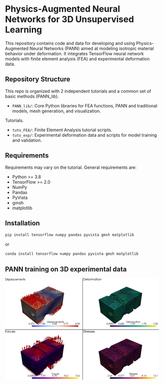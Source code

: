 # Physics-Augmented Neural Networks for 3D Unsupervised Learning

This repository contains code and data for developing and using Physics-Augmented Neural Networks (PANN) aimed at modeling isotropic material behavior under deformation. It integrates TensorFlow neural network models with finite element analysis (FEA) and experimental deformation data.

## Repository Structure
This repo is organized with 2 independent tutorials and a common set of basic methods (PANN_lib).
- `PANN_lib/`: Core Python libraries for FEA functions, PANN and traditional models, mesh generation, and visualization.

Tutorials.
- `tuto_FEA/`: Finite Element Analysis tutorial scripts.
- `tuto_exp/`: Experimental deformation data and scripts for model training and validation.

## Requirements
Requirements may vary on the tutorial. General requirements are:
- Python >= 3.8
- TensorFlow >= 2.0
- NumPy
- Pandas
- PyVista
- gmsh
- matplotlib

## Installation
```bash
pip install tensorflow numpy pandas pyvista gmsh matplotlib
```
or
```bash
conda install tensorflow numpy pandas pyvista gmsh matplotlib
```

## PANN training on 3D experimental data

<img src="res_exp.png" alt="Results of the PANN training on step 4" width="700"/>

